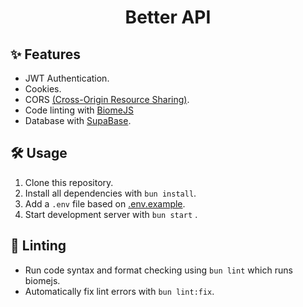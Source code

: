 <h1 align="center"> Better API </h1>

## ✨ Features

- JWT Authentication.
- Cookies.
- CORS [(Cross-Origin Resource Sharing)](https://developer.mozilla.org/pt-BR/docs/Web/HTTP/CORS).
- Code linting with [BiomeJS](https://biomejs.dev/)
- Database with [SupaBase](https://supabase.com/).

## 🛠 Usage

1. Clone this repository.
2. Install all dependencies with `bun install`.
3. Add a `.env` file based on [.env.example](https://github.com/twChronous/Templates/blob/master/betterApi/.env.example).
4. Start development server with `bun start` .

## 🎨 Linting

- Run code syntax and format checking using `bun lint` which runs biomejs.
- Automatically fix lint errors with `bun lint:fix`.
